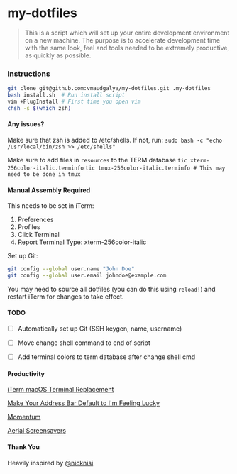 my-dotfiles
===========
> This is a script which will set up your entire development environment on a new machine.
> The purpose is to accelerate development time with the same look, feel and tools needed
> to be extremely productive, as quickly as possible.


### Instructions
```sh
git clone git@github.com:vmaudgalya/my-dotfiles.git .my-dotfiles
bash install.sh  # Run install script
vim +PlugInstall # First time you open vim
chsh -s $(which zsh)
```

#### Any issues?
Make sure that zsh is added to /etc/shells. If not, run:
`sudo bash -c "echo /usr/local/bin/zsh >> /etc/shells"`

Make sure to add files in `resources` to the TERM database
`tic xterm-256color-italic.terminfo`
`tic tmux-256color-italic.terminfo # This may need to be done in tmux`

#### Manual Assembly Required

This needs to be set in iTerm:
1. Preferences
2. Profiles
3. Click Terminal
4. Report Terminal Type: xterm-256color-italic

Set up Git:
```bash
git config --global user.name "John Doe"
git config --global user.email johndoe@example.com
```

You may need to source all dotfiles (you can do this using `reload!`) and restart iTerm for changes to take effect.

#### TODO
- [ ] Automatically set up Git (SSH keygen, name, username)
- [ ] Move change shell command to end of script
- [ ] Add terminal colors to term database after change shell cmd



#### Productivity
[iTerm macOS Terminal Replacement](https://www.iterm2.com/downloads.html)

[Make Your Address Bar Default to I'm Feeling Lucky](https://productforums.google.com/forum/#!topic/chrome/8FS4pYxfxj0)

[Momentum](https://chrome.google.com/webstore/detail/momentum/laookkfknpbbblfpciffpaejjkokdgca?hl=en)

[Aerial Screensavers](https://github.com/JohnCoates/Aerial)


#### Thank You
Heavily inspired by [@nicknisi](https://github.com/nicknisi/dotfiles)
